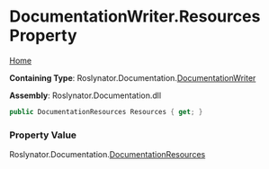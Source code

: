 <a name="_top"></a>

# DocumentationWriter\.Resources Property

[Home](../../../../README.md#_top)

**Containing Type**: Roslynator\.Documentation\.[DocumentationWriter](../README.md#_top)

**Assembly**: Roslynator\.Documentation\.dll

```csharp
public DocumentationResources Resources { get; }
```

### Property Value

Roslynator\.Documentation\.[DocumentationResources](../../DocumentationResources/README.md#_top)

